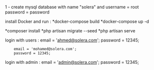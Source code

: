 1 - create mysql database with name "solera"
and username = root
password = password

install Docker and run :
*docker-compose build
*docker-compose up -d

*composer install
*php artisan migrate --seed
*php artisan serve 

login with  users :
        email = 'ahmed@solera.com';
        password = 12345;
        
        email = 'mohamed@solera.com';
        password = 12345;
login with admin :
        email = 'admin@solera.com';
        password = 12345;
        

        
